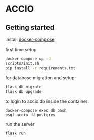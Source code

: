 # ACCIO

## Getting started

install [docker-compose](https://docs.docker.com/compose/install/)

first time setup
```bash
docker-compose up -d
scripts/init.sh
pip install -r requirements.txt
```



for database migration and setup:
```bash
flask db migrate
flask db upgrade
```

to login to accio db inside the container:
```
docker-compose exec db bash
psql accio -U postgres
```

run the server

```bash
flask run
```


